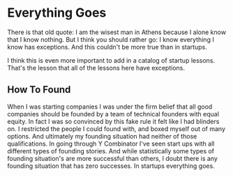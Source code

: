# Everything Goes

There is that old quote: I am the wisest man in Athens because I alone know that I know nothing. But I think you should rather go: I know everything I know has exceptions. And this couldn't be more true than in startups.

I think this is even more important to add in a catalog of startup lessons. That's the lesson that all of the lessons here have exceptions.

## How To Found

When I was starting companies I was under the firm belief that all good companies should be founded by a team of technical founders with equal equity. In fact I was so convinced by this fake rule it felt like I had blinders on. I restricted the people I could found with, and boxed myself out of many options. And ultimately my founding situation had neither of those qualifications. In going through Y Combinator I've seen start ups with all different types of founding stories. And while statistically some types of founding situation's are more successful than others, I doubt there is any founding situation that has zero successes. In startups everything goes.
